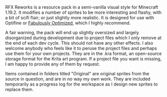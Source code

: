 RFX Reworks is a resource pack in a semi-vanilla visual style for Minecraft 1.19.2. It modifies a number of sprites to be more interesting and flashy, with a bit of scifi flair; or just slightly more realistic.
It is designed for use with Optifine or [Fabulously Optimized](https://modrinth.com/modpack/fabulously-optimized?hl=en-US), which I highly recommend.

A fair warning, the pack will end up slightly oversized and largely disorganized during development due to project files which I only remove at the end of each dev cycle. This should not have any other effects. I also welcome anybody who feels like it to peruse the project files and perhaps use them for your own projects. They are in the .kra format, an open-source storage format for the Krita art program.
If a project file you want is missing, I am happy to provide any of them by request.

Items contained in folders titled "Original" are original sprites from the source in question, and are in no way my own work. They are included temporarily as a progress log for the workspace as I design new sprites to replace them.
